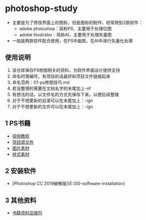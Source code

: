 # photoshop-study   

- 主要是为了修改界面上的图标，但是图标的制作，经常用到2款软件：    
	- adobe  photoshop：简称PS，主要用于处理位图  
	- adobe illustrator：简称AI，主要用于处理矢量图   
- 一般是两款软件配合使用，在PS中画图，在AI中进行矢量化处理   

## 使用说明   
1. 该仓库保存PS修图相关的资料，为软件界面设计提供支持   
2. 命名时用编号，有项目的话最好和项目文件链接起来   
3. 命名范例：01-ps修图技巧.md    
4. 若没整理的需要在文档名字的末尾加上-nf  
5. 有想法的话，以文件名的方式先保存下来，以便后续整理     
6. 对于不想更新的目录可以在末尾加上：-ign   
7. 对于不想更新的文件可以在末尾加上：-ign    


## 1 PS书籍   

- [视频教程](./01-ps-book/01-视频教程)   
- [ 项目源文件](./01-ps-book/02-项目源文件)   
- [图片素材](./01-ps-book/03-图片素材)   
- [样式素材](./01-ps-book/04-样式素材)   

## 2 安装软件   
- [Photoshop CC 2019破解版](E:\00-software-installation\)     

## 3 其他资料   
- [书籍资料压缩包](./10-others)




















